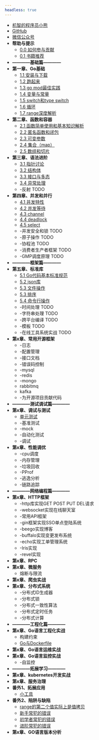 ```yaml
---
headless: true
---
```


* [机智的程序员小熊](https://coding3min.com)
* [GitHub](https://github.com/minibear2333/)
* [微信公众号](qrcode.md)
* **帮助与提示**
    * [0.0 如何参与贡献](howToContribute.md)
    * [0.1 书籍推荐](books-share.md)
* **————基础篇————**
* **第一章、Go基础**
    * [1.1 安装与下载](1.base/1-1-install-download.md)
    * [1.2 跑起来](1.base/1-2-hello-world.md)
    * [1.3 go mod最佳实践](1.base/1-3-go-mod.md)
    * [1.4 变量与常量](1.base/1-4-variables.md)
    * [1.5 switch和type switch](1.base/1-5-switch和typeswitch.md)
    * [1.6 循环](1.base/1-6-for-range.md)
    * [1.7 range深度解析](1.base/1-7-range深度解析.md)
* **第二章、函数和容器**
    * [2.1 函数简单使用和基本知识解析](2.func-containers/2-1-func.md)
    * [2.2 匿名函数和闭包](2.func-containers/2-2-匿名函数和闭包.md)
    * [2.3 可变参数](2.func-containers/2-3-可变参数.md)
    * [2.4 集合（map）](2.func-containers/2-4-map.md)
    * [2.5 数组和切片](2.func-containers/2-5-数组和切片.md)
* **第三章、语法进阶**
    * [3.1 指针讨论](3.grammar-advancement/3-1-point.md)
    * [3.2 结构体](3.grammar-advancement/3-2-struct.md)
    * [3.3 接口与多态](3.grammar-advancement/3-3-接口与多态.md)
    * [3.4 异常处理](3.grammar-advancement/3-4-异常处理.md)
    * -反射 TODO
* **第四章、并发和并行**
    * [4.1 并发特性](4.concurrent/4-1-go语言中的并发特性.md)
    * [4.2 并发等待 ](4.concurrent/4-2-goroutine-wait.md)
    * [4.3 channel](4.concurrent/4-3-channel.md)
    * [4.4 deadlock](4.concurrent/4-4-deadlock.md)
    * [4.5 select](4.concurrent/4-5-select.md)
    * -并发安全和锁 TODO
    * -原子操作 TODO
    * -协程池 TODO
    * -消费者生产者框架 TODO
    * -GMP调度原理 TODO
* **————框架篇————**
* **第五章、标准库**
    * [5.1 Go代码基本标准规范](5.standard-library/5.1-Go代码基本标准规范.md)
    * [5.2 json库](5.standard-library/5.2-json.md)
    * [5.3 文件操作](5.standard-library/5.3-Go文件操作大全.md)
    * [5.3 排序](5.standard-library/切片排序sort包的使用.md)
    * [5.4 命令行操作](5.standard-library/flag包读取命令行配置.md)
    * -时间处理 TODO
    * -字符串处理 TODO
    * -跨平台编译 TODO
    * -模板 TODO
    * -在线工具系统实战 TODO
* **第x章、常用开源框架**
    * -日志
    * -配置管理
    * -接口文档
    * -错误码控制
    * -mysql
    * -redis
    * -mongo
    * rabbitmq
    * kafka
    * -为开源项目贡献代码
* **————测试调试篇————**
* **第x章、调试与测试**
    * [单元测试](https://mp.weixin.qq.com/s/ltRpuolYuOa8cXivLZLlUw)
    * -基准测试
    * -mock
    * -自动化测试
    * -调试
* **第x章、性能调优**
    * -cpu调度
    * -内存管理
    * -垃圾回收
    * -PProf
    * -逃逸分析
    * -链路追踪
* **————网络编程篇————**
* **第x章、HTTP框架**
    * -http库实现GET POST PUT DEL请求
    * -websocket实现在线聊天室
    * -常用API框架
    * -gin框架实现SSO单点登陆系统
    * -beego实现博客
    * -buffalo实现变更发布系统
    * -echo实现工单管理系统
    * -Iris实现
    * -revel实现
* **第x章、RPC**
* **第x章、微服务**
    * 熔断与限流
* **第x章、爬虫实战**
* **第x章、分布式系统**
  * -分布式ID生成器
  * -分布式锁
  * -分布式一致性算法
  * -分布式定时任务
  * -分布式计算
* **————工程化篇————**
* **第x章、Go语言工程化实战**
    * 构建约束
    * [Go与Dockerfile](工程化实践/Golang打镜像Dockerfile的写法.md)
* **第x章、Go语言运维实战**
* **第x章、Go语言监控实战**
    * -自监控
* **————拓展学习————**
* **第x章、kubernetes开发实战**
* **第x章、服务治理**
* **番外1、拓展应用**
    * [小工具](tools/README.md)
* **番外2、陷阱与缺陷**
    * [range的第二个值实际上是值拷贝](impossible/range/README.md)
    * [新手常犯的错误](impossible/新手常犯的错误.md)
    * [初学者常犯的错误](impossible/初学者常犯的错误.md)
    * [进阶常犯的错误](impossible/进阶常犯的错误.md)
* **第x章、GO语言版本分析**


